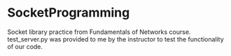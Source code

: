# SocketProgramming
Socket library practice from Fundamentals of Networks course.
test_server.py was provided to me by the instructor to test the functionality of our code.
